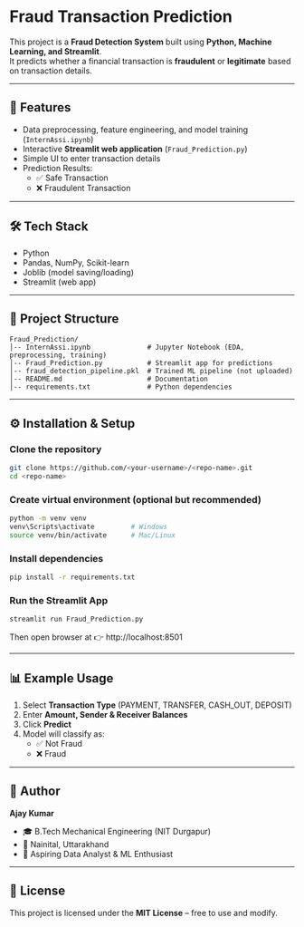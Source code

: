 # Fraud Transaction Prediction  

This project is a **Fraud Detection System** built using **Python, Machine Learning, and Streamlit**.  
It predicts whether a financial transaction is **fraudulent** or **legitimate** based on transaction details.  

---

## 🚀 Features  
- Data preprocessing, feature engineering, and model training (`InternAssi.ipynb`)  
- Interactive **Streamlit web application** (`Fraud_Prediction.py`)  
- Simple UI to enter transaction details  
- Prediction Results:  
  - ✅ Safe Transaction  
  - ❌ Fraudulent Transaction  

---

## 🛠️ Tech Stack  
- Python  
- Pandas, NumPy, Scikit-learn  
- Joblib (model saving/loading)  
- Streamlit (web app)  

---

## 📂 Project Structure  
```
Fraud_Prediction/
│-- InternAssi.ipynb              # Jupyter Notebook (EDA, preprocessing, training)
│-- Fraud_Prediction.py           # Streamlit app for predictions
│-- fraud_detection_pipeline.pkl  # Trained ML pipeline (not uploaded)
│-- README.md                     # Documentation
│-- requirements.txt              # Python dependencies
```

---

## ⚙️ Installation & Setup  

### Clone the repository  
```bash
git clone https://github.com/<your-username>/<repo-name>.git
cd <repo-name>
```

### Create virtual environment (optional but recommended)  
```bash
python -m venv venv
venv\Scripts\activate         # Windows
source venv/bin/activate      # Mac/Linux
```

### Install dependencies  
```bash
pip install -r requirements.txt
```

### Run the Streamlit App  
```bash
streamlit run Fraud_Prediction.py
```

Then open browser at 👉 http://localhost:8501  

---

## 📊 Example Usage  
1. Select **Transaction Type** (PAYMENT, TRANSFER, CASH_OUT, DEPOSIT)  
2. Enter **Amount, Sender & Receiver Balances**  
3. Click **Predict**  
4. Model will classify as:  
   - ✅ Not Fraud  
   - ❌ Fraud  

---

## 👤 Author  
**Ajay Kumar**  
- 🎓 B.Tech Mechanical Engineering (NIT Durgapur)  
- 📍 Nainital, Uttarakhand  
- 💼 Aspiring Data Analyst & ML Enthusiast  

---

## 📜 License  
This project is licensed under the **MIT License** – free to use and modify.  
